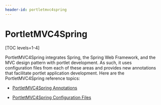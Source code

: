 ```yaml
---
header-id: portletmvc4spring
---
```


# PortletMVC4Spring

[TOC levels=1-4]

PortletMVC4Spring integrates Spring, the Spring Web Framework, and the MVC
design pattern with portlet development. As such, it uses configuration files
from each of these areas and provides new annotations that facilitate portlet
application development. Here are the PortletMVC4Spring reference topics:

-   [PortletMVC4Spring Annotations](/docs/7-2/reference/-/knowledge_base/r/portletmvc4spring-annotations)

-   [PortletMVC4Spring Configuration Files](/docs/7-2/reference/-/knowledge_base/r/portletmvc4spring-configuration-files)
